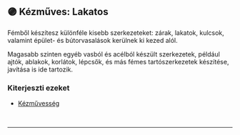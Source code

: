 ## 🟣 Kézműves: Lakatos

Fémből készítesz különféle kisebb szerkezeteket: zárak, lakatok, kulcsok, valamint épület- és bútorvasalások kerülnek ki kezed alól.

Magasabb szinten egyéb vasból és acélból készült szerkezetek, például ajtók, ablakok, korlátok, lépcsők, és más fémes tartószerkezetek készítése, javítása is ide tartozik.

### Kiterjeszti ezeket

- [Kézművesség](../kepzettsegek.szekunder/kezmuvesseg.md)

<br />

---

